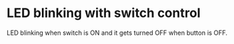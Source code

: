 # LED blinking with switch control

LED blinking when switch is ON and it gets turned OFF when button is OFF.